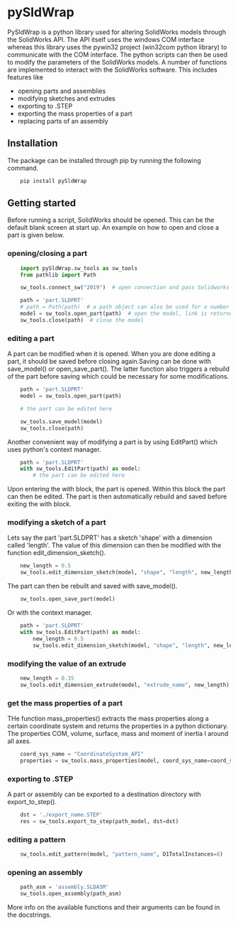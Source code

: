 # pySldWrap

PySldWrap is a python library used for altering SolidWorks models through the SolidWorks API. The API itself uses the windows COM interface whereas this library uses the pywin32 project (win32com python library) to communicate with the COM interface. The python scripts can then be used to modify the parameters of the SolidWorks models. A number of functions are implemented to interact with the SolidWorks software. This includes features like

- opening parts and assemblies
- modifying sketches and extrudes
- exporting to .STEP
- exporting the mass properties of a part
- replacing parts of an assembly

## Installation

The package can be installed through pip by running the following command.

```sh
    pip install pySldWrap
```

## Getting started

Before running a script, SolidWorks should be opened. This can be the default blank screen at start up. An example on how to open and close a part is given below.

### opening/closing a part

```python
    import pySldWrap.sw_tools as sw_tools
    from pathlib import Path

    sw_tools.connect_sw("2019")  # open connection and pass Solidworks version

    path = 'part.SLDPRT'
    # path = Path(path)  # a path object can also be used for a number of functions
    model = sw_tools.open_part(path)  # open the model, link is returned
    sw_tools.close(path)  # close the model
```

### editing a part

A part can be modified when it is opened. When you are done editing a part, it should be saved before closing again.Saving can be done with save_model() or open_save_part(). The latter function also triggers a rebuild of the part before saving which could be necessary for some modifications.

```python
    path = 'part.SLDPRT'
    model = sw_tools.open_part(path)

    # the part can be edited here

    sw_tools.save_model(model)
    sw_tools.close(path)
```

Another convenient way of modifying a part is by using EditPart() which uses python's context manager.

```python
    path = 'part.SLDPRT'
    with sw_tools.EditPart(path) as model:
        # the part can be edited here
```

Upon entering the with block, the part is opened. Within this block the part can then be edited. The part is then automatically rebuild and saved before exiting the with block.

### modifying a sketch of a part

Lets say the part 'part.SLDPRT' has a sketch 'shape' with a dimension called 'length'. The value of this dimension can then be modified with the function edit_dimension_sketch().

```python
    new_length = 0.5
    sw_tools.edit_dimension_sketch(model, "shape", "length", new_length)
```

The part can then be rebuilt and saved with save_model().

```python
    sw_tools.open_save_part(model)
```

Or with the context manager.

```python
    path = 'part.SLDPRT'
    with sw_tools.EditPart(path) as model:
        new_length = 0.5
        sw_tools.edit_dimension_sketch(model, "shape", "length", new_length)
```

### modifying the value of an extrude

```python
    new_length = 0.35
    sw_tools.edit_dimension_extrude(model, "extrude_name", new_length)
```

### get the mass properties of a part

THe function mass_properties() extracts the mass properties along a certain coordinate system and returns the properties in a python dictionary. The properties COM, volume, surface, mass and moment of inertia I around all axes.

```python
    coord_sys_name = "CoordinateSystem_API"
    properties = sw_tools.mass_properties(model, coord_sys_name=coord_sys_name)
```

### exporting to .STEP

A part or assembly can be exported to a destination directory with export_to_step().

```python
    dst = './export_name.STEP'
    res = sw_tools.export_to_step(path_model, dst=dst)
```

### editing a pattern

```python
    sw_tools.edit_pattern(model, "pattern_name", D1TotalInstances=8)
```

### opening an assembly

```python
    path_asm = 'assembly.SLDASM'
    sw_tools.open_assembly(path_asm)
```

More info on the available functions and their arguments can be found in the docstrings.
